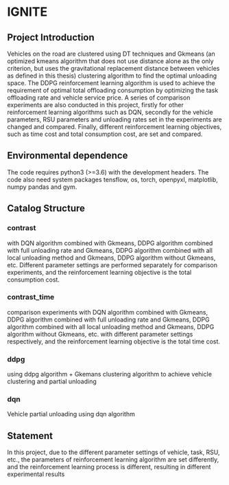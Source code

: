 # IGNITE
## Project Introduction
Vehicles on the road are clustered using DT techniques and Gkmeans (an optimized kmeans algorithm that does not use distance alone as the only criterion, but uses the gravitational replacement distance between vehicles as defined in this thesis) clustering algorithm to find the optimal unloading space. The DDPG reinforcement learning algorithm is used to achieve the requirement of optimal total offloading consumption by optimizing the task offloading rate and vehicle service price. A series of comparison experiments are also conducted in this project, firstly for other reinforcement learning algorithms such as DQN, secondly for the vehicle parameters, RSU parameters and unloading rates set in the experiments are changed and compared.
Finally, different reinforcement learning objectives, such as time cost and total consumption cost, are set and compared.
## Environmental dependence
The code requires python3 (>=3.6) with the development headers. The code also need system packages tensflow, os, torch, openpyxl, matplotlib, numpy pandas and gym. 
## Catalog Structure
### contrast
with DQN algorithm combined with Gkmeans, DDPG algorithm combined with full unloading rate and Gkmeans, DDPG algorithm combined with all local unloading method and Gkmeans, DDPG algorithm without Gkmeans, etc. Different parameter settings are performed separately for comparison experiments, and the reinforcement learning objective is the total consumption cost.
### contrast_time
comparison experiments with DQN algorithm combined with Gkmeans, DDPG algorithm combined with full unloading rate and Gkmeans, DDPG algorithm combined with all local unloading method and Gkmeans, DDPG algorithm without Gkmeans, etc. with different parameter settings respectively, and the reinforcement learning objective is the total time cost.
### ddpg
using ddpg algorithm + Gkemans clustering algorithm to achieve vehicle clustering and partial unloading
### dqn
Vehicle partial unloading using dqn algorithm
## Statement
In this project, due to the different parameter settings of vehicle, task, RSU, etc., the parameters of reinforcement learning algorithm are set differently, and the reinforcement learning process is different, resulting in different experimental results
